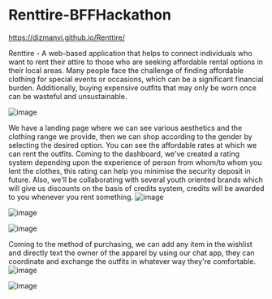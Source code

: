 # Renttire-BFFHackathon
https://dizmanvi.github.io/Renttire/

Renttire - A web-based application that helps to connect individuals who want to rent their attire to those who are seeking affordable rental options in their local areas.
Many people face the challenge of finding affordable clothing for special events or occasions, which can be a significant financial burden. Additionally, buying expensive outfits that may only be worn once can be wasteful and unsustainable.

![image](https://user-images.githubusercontent.com/100431225/229341120-4f02eb4c-5691-43a4-852b-454155246e2b.png)

We have a landing page where we can see various aesthetics and the clothing range we provide, then we can shop according to the gender by selecting the desired option. You can see the affordable rates at which we can rent the outfits. Coming to the dashboard, we've created a rating system depending upon the experience of person from whom/to whom you lent the clothes, this rating can help you minimise the security deposit in future. Also, we'll be collaborating with several youth oriented brands which will give us discounts on the basis of credits system, credits will be awarded to you whenever you rent something.
![image](https://user-images.githubusercontent.com/100431225/229341107-c204c8c8-43b7-481c-afff-f1975c2044c8.png)


![image](https://user-images.githubusercontent.com/100431225/229340107-b99e11dd-2625-4941-a712-939f6de0458e.png)


![image](https://user-images.githubusercontent.com/100431225/229341161-cff85088-7206-4051-a70f-c8cbd98316d9.png)


Coming to the method of purchasing, we can add any item in the wishlist and directly text the owner of the apparel by using our chat app, they can coordinate and exchange the outfits in whatever way they're comfortable.
![image](https://user-images.githubusercontent.com/100431225/229341267-5f3e98b7-c61a-45a1-bd0f-41eccd0ae21f.png)

![image](https://user-images.githubusercontent.com/100431225/229341231-57a1deb8-4c4c-4c60-9f13-446b413f9280.png)

